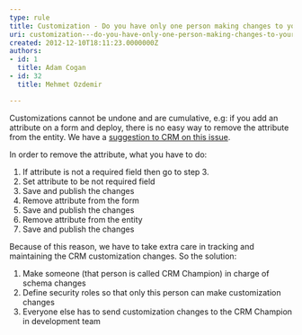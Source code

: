 ```yaml
---
type: rule
title: Customization - Do you have only one person making changes to your CRM customization?
uri: customization---do-you-have-only-one-person-making-changes-to-your-crm-customization
created: 2012-12-10T18:11:23.0000000Z
authors:
- id: 1
  title: Adam Cogan
- id: 32
  title: Mehmet Ozdemir

---
```


 
Customizations cannot be undone and are cumulative, e.g: if you add an attribute on a form and deploy, there is no easy way to remove the attribute from the entity. We have a [suggestion to CRM on this issue](http&#58;//www.ssw.com.au/SSW/Standards/BetterSoftwareSuggestions/CRM.aspx#RemoveAttributeOnForm).
 
In order to remove the attribute, what you have to do:

1. If attribute is not a required field then go to step 3.
2. Set attribute to be not required field
3. Save and publish the changes
4. Remove attribute from the form
5. Save and publish the changes
6. Remove attribute from the entity
7. Save and publish the changes


Because of this reason, we have to take extra care in tracking and maintaining the CRM customization changes. So the solution:

1. Make someone (that person is called CRM Champion) in charge of schema changes
2. Define security roles so that only this person can make customization changes
3. Everyone else has to send customization changes to the CRM Champion in development team


